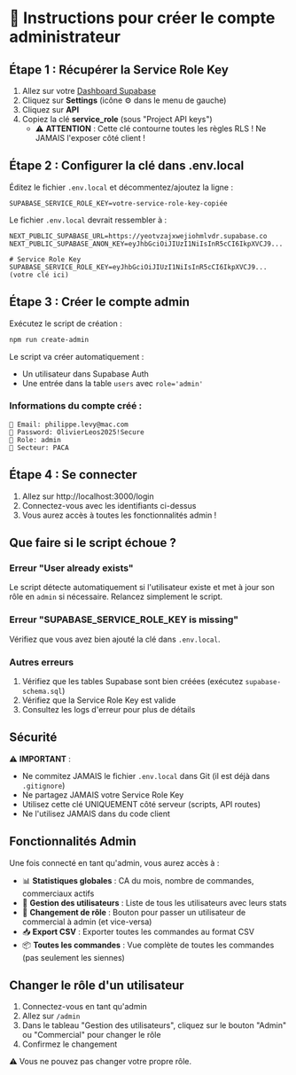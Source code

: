 # 🔐 Instructions pour créer le compte administrateur

## Étape 1 : Récupérer la Service Role Key

1. Allez sur votre [Dashboard Supabase](https://supabase.com/dashboard/project/yeotvzajxwejiohmlvdr)
2. Cliquez sur **Settings** (icône ⚙️ dans le menu de gauche)
3. Cliquez sur **API**
4. Copiez la clé **service_role** (sous "Project API keys")
   - ⚠️ **ATTENTION** : Cette clé contourne toutes les règles RLS ! Ne JAMAIS l'exposer côté client !

## Étape 2 : Configurer la clé dans .env.local

Éditez le fichier `.env.local` et décommentez/ajoutez la ligne :

```env
SUPABASE_SERVICE_ROLE_KEY=votre-service-role-key-copiée
```

Le fichier `.env.local` devrait ressembler à :

```env
NEXT_PUBLIC_SUPABASE_URL=https://yeotvzajxwejiohmlvdr.supabase.co
NEXT_PUBLIC_SUPABASE_ANON_KEY=eyJhbGciOiJIUzI1NiIsInR5cCI6IkpXVCJ9...

# Service Role Key
SUPABASE_SERVICE_ROLE_KEY=eyJhbGciOiJIUzI1NiIsInR5cCI6IkpXVCJ9... (votre clé ici)
```

## Étape 3 : Créer le compte admin

Exécutez le script de création :

```bash
npm run create-admin
```

Le script va créer automatiquement :
- Un utilisateur dans Supabase Auth
- Une entrée dans la table `users` avec `role='admin'`

### Informations du compte créé :

```
📧 Email: philippe.levy@mac.com
🔑 Password: OlivierLeos2025!Secure
👑 Role: admin
📍 Secteur: PACA
```

## Étape 4 : Se connecter

1. Allez sur http://localhost:3000/login
2. Connectez-vous avec les identifiants ci-dessus
3. Vous aurez accès à toutes les fonctionnalités admin !

## Que faire si le script échoue ?

### Erreur "User already exists"

Le script détecte automatiquement si l'utilisateur existe et met à jour son rôle en `admin` si nécessaire. Relancez simplement le script.

### Erreur "SUPABASE_SERVICE_ROLE_KEY is missing"

Vérifiez que vous avez bien ajouté la clé dans `.env.local`.

### Autres erreurs

1. Vérifiez que les tables Supabase sont bien créées (exécutez `supabase-schema.sql`)
2. Vérifiez que la Service Role Key est valide
3. Consultez les logs d'erreur pour plus de détails

## Sécurité

⚠️ **IMPORTANT** :
- Ne commitez JAMAIS le fichier `.env.local` dans Git (il est déjà dans `.gitignore`)
- Ne partagez JAMAIS votre Service Role Key
- Utilisez cette clé UNIQUEMENT côté serveur (scripts, API routes)
- Ne l'utilisez JAMAIS dans du code client

## Fonctionnalités Admin

Une fois connecté en tant qu'admin, vous aurez accès à :

- 📊 **Statistiques globales** : CA du mois, nombre de commandes, commerciaux actifs
- 👥 **Gestion des utilisateurs** : Liste de tous les utilisateurs avec leurs stats
- 🔄 **Changement de rôle** : Bouton pour passer un utilisateur de commercial à admin (et vice-versa)
- 📥 **Export CSV** : Exporter toutes les commandes au format CSV
- 📦 **Toutes les commandes** : Vue complète de toutes les commandes (pas seulement les siennes)

## Changer le rôle d'un utilisateur

1. Connectez-vous en tant qu'admin
2. Allez sur `/admin`
3. Dans le tableau "Gestion des utilisateurs", cliquez sur le bouton "Admin" ou "Commercial" pour changer le rôle
4. Confirmez le changement

⚠️ Vous ne pouvez pas changer votre propre rôle.
